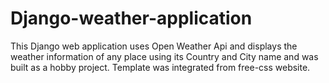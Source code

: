 # Django-weather-application
This Django web application uses Open Weather Api and displays the weather information of any place using its Country and City name and was built as a hobby project. Template was integrated from free-css website. 
